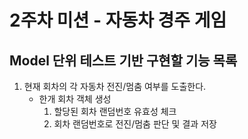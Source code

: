 # 2주차 미션 - 자동차 경주 게임

## Model 단위 테스트 기반 구현할 기능 목록
1. 현재 회차의 각 자동차 전진/멈춤 여부를 도출한다.
    - 한개 회차 객체 생성
        1. 할당된 회차 랜덤번호 유효성 체크
        2. 회차 랜덤번호로 전진/멈춤 판단 및 결과 저장